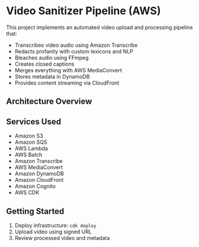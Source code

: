 # Video Sanitizer Pipeline (AWS)

This project implements an automated video upload and processing pipeline that:

- Transcribes video audio using Amazon Transcribe
- Redacts profanity with custom lexicons and NLP
- Bleaches audio using FFmpeg
- Creates closed captions
- Merges everything with AWS MediaConvert
- Stores metadata in DynamoDB
- Provides content streaming via CloudFront

## Architecture Overview

## Services Used

- Amazon S3
- Amazon SQS
- AWS Lambda
- AWS Batch
- Amazon Transcribe
- AWS MediaConvert
- Amazon DynamoDB
- Amazon CloudFront
- Amazon Cognito
- AWS CDK

## Getting Started

1. Deploy infrastructure: `cdk deploy`
2. Upload video using signed URL
3. Review processed video and metadata
